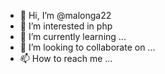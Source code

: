 - 👋 Hi, I’m @malonga22
- 👀 I’m interested in php
- 🌱 I’m currently learning ...
- 💞️ I’m looking to collaborate on ...
- 📫 How to reach me ...

<!---
malonga22/malonga22 is a ✨ special ✨ repository because its `README.md` (this file) appears on your GitHub profile.
You can click the Preview link to take a look at your changes.
--->
